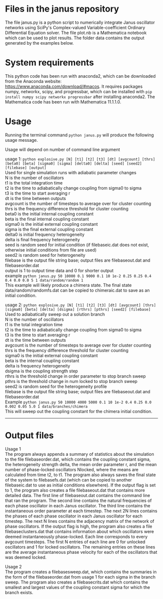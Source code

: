 # Files in the janus repository 
The file janus.py is a python script to numerically integrate Janus oscillator networks using SciPy's Complex-valued Variable-coefficient Ordinary Differential Equation solver.  The file plot.nb is a Mathematica notebook which can be used to plot results.  The folder data contains the output generated by the examples below.
# System requirements
This python code has been run with anaconda2, which can be downloaded from the Anaconda website: https://www.anaconda.com/download/#macos.  It requires packages numpy, networkx, scipy, and progressbar, which can be installed with `pip install numpy scipy networkx progressbar` after installing anaconda2.  The Mathematica code has been run with Mathematica 11.1.1.0.
# Usage
Running the terminal command `python janus.py` will produce the following usage message.  

Usage will depend on number of command line argument  

usage 1: `python explosive.py [N] [t1] [t2] [t3] [dt] [avgcount] [thrs] [beta0] [beta] [sigma0] [sigma] [delta0] [delta] [seed] [seed2] [filebase] [output]`  
Used for single simulation runs with adiabatic parameter changes  
N is the number of oscillators  
t1 is the total integration time  
t2 is the time to adiabatically change coupling from sigma0 to sigma  
t3 is the time to start averaging r  
dt is the time between outputs  
avgcount is the number of timesteps to average over for cluster counting  
thrs is the frequency difference threshold for cluster counting  
beta0 is the initial internal coupling constant  
beta is the final internal coupling constant  
sigma0 is the initial external coupling constant  
sigma is the final external coupling constant  
delta0 is initial frequency heterogeneity  
delta is final frequency heterogeneity  
seed is random seed for initial condition (if filebaseic.dat does not exist, otherwise initial conditions from file are used)  
seed2 is random seed for heterogeneity  
filebase is the output file string base; output files are filebaseout.dat and filebaseorder.dat  
output is 1 to output time data and 0 for shorter output  
example `python janus.py 50 10000 0.1 9000 0.1 10 1e-2 0.25 0.25 0.4 0.4 0.0 0.0 5 1 data/random/random 1`  
This example will likely produce a chimera state.  The final state data/random/randomfs.dat can be copied to chimeraic.dat to save as an initial condition.  


usage 2: `python explosive.py [N] [t1] [t2] [t3] [dt] [avgcount] [thrs] [sigma0] [beta] [delta] [dsigma] [rthrs] [pthrs] [seed2] [filebase]`  
Used to adiabatically sweep out a solution branch  
N is the number of oscillators  
t1 is the total integration time  
t2 is the time to adiabatically change coupling from sigma0 to sigma  
t3 is the time to start averaging r  
dt is the time between outputs  
avgcount is the number of timesteps to average over for cluster counting  
thrs is the frequency difference threshold for cluster counting  
sigma0 is the initial external coupling constant  
beta is the internal coupling constant  
delta is frequency heterogeneity  
dsigma is the coupling strength step  
rthrs is the threshold change in order parameter to stop branch sweep  
pthrs is the threshold change in num locked to stop branch sweep  
seed2 is random seed for the heterogeneity profile  
filebase is the output file string base; output files are filebaseout.dat and filebaseorder.dat  
Example `python janus.py 50 10000 4000 5000 0.1 10 1e-2 0.4 0.25 0.0 0.002 0.05 5.0 1 data/branches/chimera`  
This will sweep out the coupling constant for the chimera initial condition.  
___
# Output files
Usage 1  
The program always appends a summary of statistics about the simulation to the file filebaseorder.dat, which contains the coupling constant sigma, the heterogeneity strength delta, the mean order parameter r, and the mean number of phase-locked oscillators Nlocked, where the means are calculated from time t2, to t1. The program also always saves the final state of the system to filebasefs.dat (which can be copied to another filebaseic.dat to use as initial conditions elsewhere). If the output flag is set to 1, the program also creates a file filebaseout.dat that contains more detailed data.  The first line of filebaseout.dat contains the command line that ran the program.  The second line contains the natural frequencies of each phase oscillator in each Janus oscillator.  The third line contains the instantaneous order parameter at each timestep.  The next 2N lines contains the phases of each phase oscillator in each Janus oscillator for each timestep. The next N lines contains the adjacency matrix of the network of phase oscillators.  If the output flag is high, the program also creates a file filebaseclusters.dat that contains information about which oscillators were deemed instantaneously phase-locked.  Each line corresponds to every avgcount timesteps.  The first N entries of each line are 0 for unlocked oscillators and 1 for locked oscillators.  The remaining entries on these lines are the average instantaneous phase velocity for each of the oscillators that was deemed locked.  

Usage 2  
The program creates a filebasesweep.dat, which contains the summaries in the form of the filebaseorder.dat from usage 1 for each sigma in the branch sweep.  The program also creates a filebasecrits.dat which contains the smallest and largest values of the coupling constant sigma for which the branch exists.
